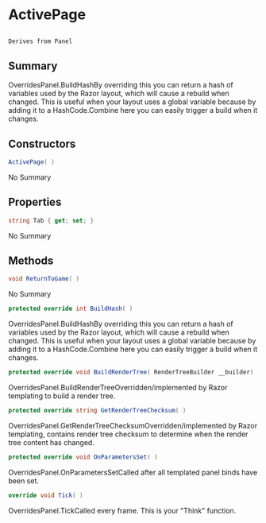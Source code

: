 # ActivePage

## 
```c#
Derives from Panel
```

## Summary

OverridesPanel.BuildHashBy overriding this you can return a hash of variables used by the Razor layout, which
will cause a rebuild when changed. This is useful when your layout uses a global variable
because by adding it to a HashCode.Combine here you can easily trigger a build when it changes.
## Constructors

```c#
ActivePage( ) 
```
No Summary
## Properties

```c#
string Tab { get; set; } 
```
No Summary
## Methods

```c#
void ReturnToGame( ) 
```
No Summary
```c#
protected override int BuildHash( ) 
```
OverridesPanel.BuildHashBy overriding this you can return a hash of variables used by the Razor layout, which
will cause a rebuild when changed. This is useful when your layout uses a global variable
because by adding it to a HashCode.Combine here you can easily trigger a build when it changes.
```c#
protected override void BuildRenderTree( RenderTreeBuilder __builder) 
```
OverridesPanel.BuildRenderTreeOverridden/implemented by Razor templating to build a render tree.
```c#
protected override string GetRenderTreeChecksum( ) 
```
OverridesPanel.GetRenderTreeChecksumOverridden/implemented by Razor templating, contains render tree checksum to determine when the render tree content has changed.
```c#
protected override void OnParametersSet( ) 
```
OverridesPanel.OnParametersSetCalled after all templated panel binds have been set.
```c#
override void Tick( ) 
```
OverridesPanel.TickCalled every frame. This is your "Think" function.
